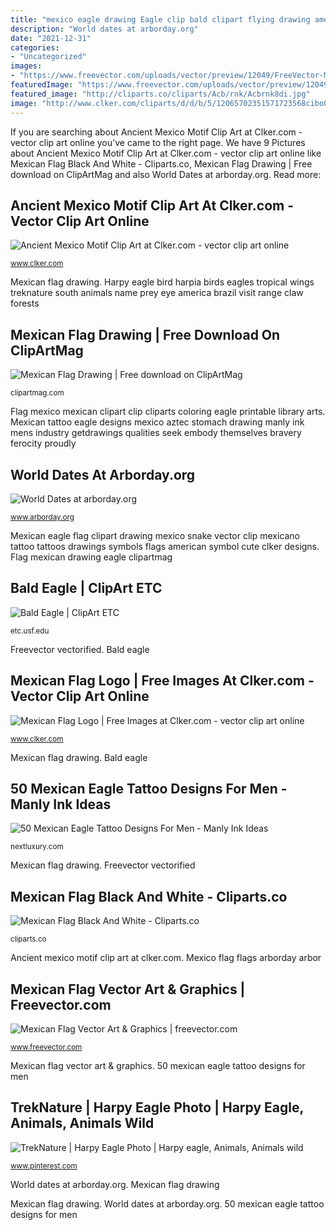 ```yaml
---
title: "mexico eagle drawing Eagle clip bald clipart flying drawing american cliparts flag easy etc vector clipartfest wing illustration library clipartix cliparting icons use"
description: "World dates at arborday.org"
date: "2021-12-31"
categories:
- "Uncategorized"
images:
- "https://www.freevector.com/uploads/vector/preview/12049/FreeVector-Mexican-Flag.jpg"
featuredImage: "https://www.freevector.com/uploads/vector/preview/12049/FreeVector-Mexican-Flag.jpg"
featured_image: "http://cliparts.co/cliparts/Acb/rnk/Acbrnk8di.jpg"
image: "http://www.clker.com/cliparts/d/d/b/5/12065702351571723568cibo00_Ancient_Mexico_Motif_(4).svg.hi.png"
---
```


If you are searching about Ancient Mexico Motif Clip Art at Clker.com - vector clip art online you've came to the right page. We have 9 Pictures about Ancient Mexico Motif Clip Art at Clker.com - vector clip art online like Mexican Flag Black And White - Cliparts.co, Mexican Flag Drawing | Free download on ClipArtMag and also World Dates at arborday.org. Read more:

## Ancient Mexico Motif Clip Art At Clker.com - Vector Clip Art Online

![Ancient Mexico Motif Clip Art at Clker.com - vector clip art online](http://www.clker.com/cliparts/d/d/b/5/12065702351571723568cibo00_Ancient_Mexico_Motif_(4).svg.hi.png "Flag mexican drawing eagle clipartmag")

<small>www.clker.com</small>

Mexican flag drawing. Harpy eagle bird harpia birds eagles tropical wings treknature south animals name prey eye america brazil visit range claw forests

## Mexican Flag Drawing | Free Download On ClipArtMag

![Mexican Flag Drawing | Free download on ClipArtMag](http://clipartmag.com/image/mexican-flag-drawing-9.jpg "Flag mexico mexican clipart clip cliparts coloring eagle printable library arts")

<small>clipartmag.com</small>

Flag mexico mexican clipart clip cliparts coloring eagle printable library arts. Mexican tattoo eagle designs mexico aztec stomach drawing manly ink mens industry getdrawings qualities seek embody themselves bravery ferocity proudly

## World Dates At Arborday.org

![World Dates at arborday.org](https://www.arborday.org/celebrate/images/flags/1x1/mx.svg "World dates at arborday.org")

<small>www.arborday.org</small>

Mexican eagle flag clipart drawing mexico snake vector clip mexicano tattoo tattoos drawings symbols flags american symbol cute clker designs. Flag mexican drawing eagle clipartmag

## Bald Eagle | ClipArt ETC

![Bald Eagle | ClipArt ETC](http://etc.usf.edu/clipart/57300/57302/57302_bald-eagle_lg.gif "Flag mexico mexican clipart clip cliparts coloring eagle printable library arts")

<small>etc.usf.edu</small>

Freevector vectorified. Bald eagle

## Mexican Flag Logo | Free Images At Clker.com - Vector Clip Art Online

![Mexican Flag Logo | Free Images at Clker.com - vector clip art online](http://www.clker.com/cliparts/2/d/f/a/13331169101167604033288728-mexican-flag-logo-hi.png "Mexico flag flags arborday arbor")

<small>www.clker.com</small>

Mexican flag drawing. Bald eagle

## 50 Mexican Eagle Tattoo Designs For Men - Manly Ink Ideas

![50 Mexican Eagle Tattoo Designs For Men - Manly Ink Ideas](http://nextluxury.com/wp-content/uploads/mens-stomach-mexican-eagle-tattoo.jpg "Mexican flag drawing")

<small>nextluxury.com</small>

Mexican flag drawing. Freevector vectorified

## Mexican Flag Black And White - Cliparts.co

![Mexican Flag Black And White - Cliparts.co](http://cliparts.co/cliparts/Acb/rnk/Acbrnk8di.jpg "Freevector vectorified")

<small>cliparts.co</small>

Ancient mexico motif clip art at clker.com. Mexico flag flags arborday arbor

## Mexican Flag Vector Art &amp; Graphics | Freevector.com

![Mexican Flag Vector Art &amp; Graphics | freevector.com](https://www.freevector.com/uploads/vector/preview/12049/FreeVector-Mexican-Flag.jpg "Mexican flag vector art &amp; graphics")

<small>www.freevector.com</small>

Mexican flag vector art &amp; graphics. 50 mexican eagle tattoo designs for men

## TrekNature | Harpy Eagle Photo | Harpy Eagle, Animals, Animals Wild

![TrekNature | Harpy Eagle Photo | Harpy eagle, Animals, Animals wild](https://i.pinimg.com/originals/7f/3b/c9/7f3bc980595b7c21a480a591d04d964e.jpg "Ancient mexico motif clip art at clker.com")

<small>www.pinterest.com</small>

World dates at arborday.org. Mexican flag drawing

Mexican flag drawing. World dates at arborday.org. 50 mexican eagle tattoo designs for men
